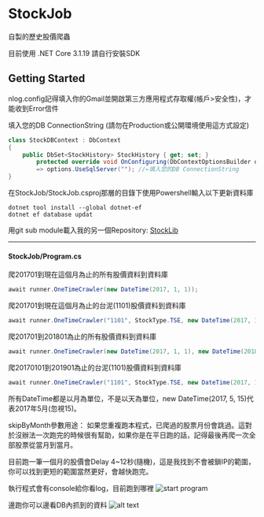 # StockJob
自製的歷史股價爬蟲

目前使用 .NET Core 3.1.19
請自行安裝SDK


## Getting Started
nlog.config記得填入你的Gmail並開啟第三方應用程式存取權(帳戶>安全性)，才能收到Error信件

填入您的DB ConnectionString (請勿在Production或公開環境使用這方式設定)
```C#
class StockDBContext : DbContext
{
    public DbSet<StockHistory> StockHistory { get; set; }
        protected override void OnConfiguring(DbContextOptionsBuilder options)
        => options.UseSqlServer(""); //←填入您的DB ConnectionString
}
```

在StockJob/StockJob.csproj那層的目錄下使用Powershell輸入以下更新資料庫
```
dotnet tool install --global dotnet-ef
dotnet ef database updat
```
用git sub module載入我的另一個Repository: [StockLib](https://github.com/TWKuanLun/StockLib)

---

#### StockJob/Program.cs

爬201701到現在這個月為止的所有股價資料到資料庫
```C#
await runner.OneTimeCrawler(new DateTime(2017, 1, 1));
```
爬201701到現在這個月為止的台泥(1101)股價資料到資料庫
```C#
await runner.OneTimeCrawler("1101", StockType.TSE, new DateTime(2017, 1, 1));
```
爬201701到201801為止的所有股價資料到資料庫
```C#
await runner.OneTimeCrawler(new DateTime(2017, 1, 1), new DateTime(2018, 1, 1));
```
爬20170101到201901為止的台泥(1101)股價資料到資料庫
```C#
await runner.OneTimeCrawler("1101", StockType.TSE, new DateTime(2017, 1, 1), new DateTime(2019, 1, 1));
```

所有DateTime都是以月為單位，不是以天為單位，new DateTime(2017, 5, 15)代表2017年5月(忽視15)。

skipByMonth參數用途：
如果您重複跑本程式，已爬過的股票月份會跳過。這對於沒辦法一次跑完的時候很有幫助，如果你是在平日跑的話，記得最後再爬一次全部股票從當月到當月。

目前跑一筆一個月的股價會Delay 4~12秒(隨機)，這是我找到不會被鎖IP的範圍，你可以找到更短的範圍當然更好，會越快跑完。

執行程式會有console給你看log，目前跑到哪裡
![start program](Image/start_program.png "Start Program")

邊跑你可以邊看DB內抓到的資料
![alt text](Image/query_database.png "Query Database")
